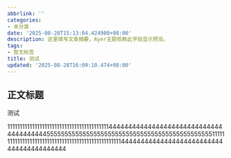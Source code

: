 ```yaml
---
abbrlink: ''
categories:
- 未分类
date: '2025-08-28T15:13:04.424900+08:00'
description: 这里填写文章摘要，Ayer主题依赖此字段显示预览。
tags:
- 暂无标签
title: 测试
updated: '2025-08-28T16:09:10.474+08:00'
---
```

<!-- 文章正文开头... -->

<!--more-->

## 正文标题

测试

11111111111111111111111111111111111111111444444444444444444444444444444444444444555555555555555555555555555555555555555555555511111111111111111111111111111111111111111111111111144444444444444444444444444444444444444444
